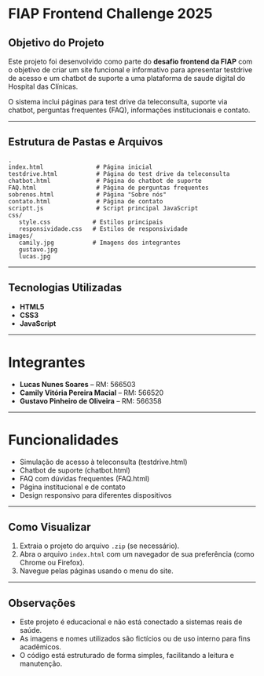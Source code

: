 
# FIAP Frontend Challenge 2025

## Objetivo do Projeto

Este projeto foi desenvolvido como parte do **desafio frontend da FIAP** com o objetivo de criar um site funcional e informativo para apresentar testdrive de acesso e um chatbot de suporte a uma plataforma de saude digital do Hospital das Clínicas.

O sistema inclui páginas para test drive da teleconsulta, suporte via chatbot, perguntas frequentes (FAQ), informações institucionais e contato.

---

## Estrutura de Pastas e Arquivos

```
.
index.html               # Página inicial
testdrive.html           # Página do test drive da teleconsulta
chatbot.html             # Página do chatbot de suporte
FAQ.html                 # Página de perguntas frequentes
sobrenos.html            # Página "Sobre nós"
contato.html             # Página de contato
scriptt.js               # Script principal JavaScript
css/
   style.css            # Estilos principais
   responsividade.css   # Estilos de responsividade
images/
   camily.jpg           # Imagens dos integrantes
   gustavo.jpg
   lucas.jpg
```

---

## Tecnologias Utilizadas

- **HTML5**
- **CSS3**
- **JavaScript**

---

# Integrantes

- **Lucas Nunes Soares** – RM: 566503  
- **Camily Vitória Pereira Macial** – RM: 566520  
- **Gustavo Pinheiro de Oliveira** – RM: 566358

---

# Funcionalidades

- Simulação de acesso à teleconsulta (testdrive.html)  
- Chatbot de suporte (chatbot.html)  
- FAQ com dúvidas frequentes (FAQ.html)  
- Página institucional e de contato  
- Design responsivo para diferentes dispositivos

---

## Como Visualizar

1. Extraia o projeto do arquivo `.zip` (se necessário).
2. Abra o arquivo `index.html` com um navegador de sua preferência (como Chrome ou Firefox).
3. Navegue pelas páginas usando o menu do site.

---

## Observações

- Este projeto é educacional e não está conectado a sistemas reais de saúde.  
- As imagens e nomes utilizados são fictícios ou de uso interno para fins acadêmicos.  
- O código está estruturado de forma simples, facilitando a leitura e manutenção.
